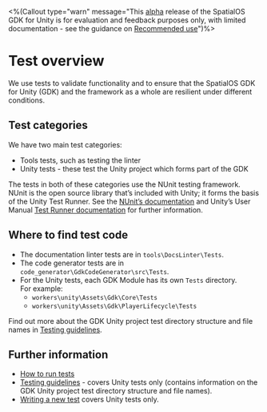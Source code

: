 [google-docs-link]: https://docs.google.com/document/d/1VMK37eVnMy-CMNMjRE8tZGRniqq7SoRAbG9kZ5rIAgw/edit# (Please place reviews as comments into this document here)

<%(Callout type="warn" message="This [alpha](https://docs.improbable.io/reference/latest/shared/release-policy#maturity-stages) release of the SpatialOS GDK for Unity is for evaluation and feedback purposes only, with limited documentation - see the guidance on [Recommended use](https://github.com/spatialos/UnityGDK/blob/master/README.md#recommended-use)")%>

# Test overview

We use tests to validate functionality and to ensure that the SpatialOS GDK for Unity (GDK) and the framework as a whole are resilient under different conditions.

## Test categories

We have two main test categories:
- Tools tests, such as testing the linter
- Unity tests  - these test the Unity project which forms part of the GDK

The tests in both of these categories use the NUnit testing framework. NUnit is the open source library that’s included with Unity; it forms the basis of the Unity Test Runner. See the [NUnit’s documentation](https://github.com/nunit/docs/wiki/NUnit-Documentation) and Unity’s User Manual [Test Runner documentation](https://docs.unity3d.com/Manual/testing-editortestsrunner.html) for further information.

## Where to find test code

* The documentation linter tests are in  `tools\DocsLinter\Tests`.
* The code generator tests are in `code_generator\GdkCodeGenerator\src\Tests`.
* For the Unity tests, each GDK Module has its own `Tests` directory.<br/>
For example:
  - `workers\unity\Assets\Gdk\Core\Tests`
  - `workers\unity\Assets\Gdk\PlayerLifecycle\Tests`

Find out more about the GDK Unity project test directory structure and file names in [Testing guidelines]({{urlRoot}}/content/testing/testing-guidelines.md#test-directory-structure-and-file-names).

## Further information

* [How to run tests]({{urlRoot}}/content/testing/how-to-run-tests)
* [Testing guidelines]({{urlRoot}}/content/testing/testing-guidelines) - covers Unity tests only (contains information on the GDK Unity project test directory structure and file names).
* [Writing a new test]({{urlRoot}}/content/testing/writing-a-new-unit-test) covers Unity tests only.

[//]: # (Editorial review status: Full review 2018-07-13)
